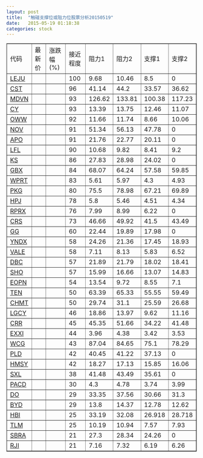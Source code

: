 ```yaml
---
layout: post
title:  "触碰支撑位或阻力位股票分析20150519"
date:   2015-05-19 01:18:38
categories: stock
---
```

<script type="text/javascript">
var stockList = []
stockList.push('gb_leju');
stockList.push('gb_cst');
stockList.push('gb_mdvn');
stockList.push('gb_cy');
stockList.push('gb_oww');
stockList.push('gb_nov');
stockList.push('gb_apo');
stockList.push('gb_lfl');
stockList.push('gb_ks');
stockList.push('gb_gbx');
stockList.push('gb_wprt');
stockList.push('gb_pkg');
stockList.push('gb_hpj');
stockList.push('gb_rprx');
stockList.push('gb_crs');
stockList.push('gb_gg');
stockList.push('gb_yndx');
stockList.push('gb_vale');
stockList.push('gb_dbc');
stockList.push('gb_sho');
stockList.push('gb_eopn');
stockList.push('gb_ten');
stockList.push('gb_chmt');
stockList.push('gb_lgcy');
stockList.push('gb_crr');
stockList.push('gb_exxi');
stockList.push('gb_wcg');
stockList.push('gb_pld');
stockList.push('gb_hmsy');
stockList.push('gb_sxl');
stockList.push('gb_pacd');
stockList.push('gb_do');
stockList.push('gb_byd');
stockList.push('gb_hbi');
stockList.push('gb_tlm');
stockList.push('gb_sbra');
stockList.push('gb_rji');
</script>
<table border="1">
 <tr>
 <td>代码</td>
 <td>最新价</td>
 <td>涨跌幅(%)</td>
 <td>接近程度</td>
 <td>阻力1</td>
 <td>阻力2</td>
 <td>支撑1</td>
 <td>支撑2</td>
</tr>
  <tr id="leju" class="red">
  <td><a href="http://stock.finance.sina.com.cn/usstock/quotes/LEJU.html" target="_blank">LEJU</a></td><td></td><td></td><td>100</td><td>9.68</td><td>10.46</td><td>8.5</td><td>0</td></tr>
  <tr id="cst" class="red">
  <td><a href="http://stock.finance.sina.com.cn/usstock/quotes/CST.html" target="_blank">CST</a></td><td></td><td></td><td>96</td><td>41.14</td><td>44.2</td><td>33.57</td><td>36.62</td></tr>
  <tr id="mdvn" class="red">
  <td><a href="http://stock.finance.sina.com.cn/usstock/quotes/MDVN.html" target="_blank">MDVN</a></td><td></td><td></td><td>93</td><td>126.62</td><td>133.81</td><td>100.38</td><td>117.23</td></tr>
  <tr id="cy" class="red">
  <td><a href="http://stock.finance.sina.com.cn/usstock/quotes/CY.html" target="_blank">CY</a></td><td></td><td></td><td>93</td><td>13.39</td><td>13.75</td><td>12.46</td><td>11.07</td></tr>
  <tr id="oww" class="red">
  <td><a href="http://stock.finance.sina.com.cn/usstock/quotes/OWW.html" target="_blank">OWW</a></td><td></td><td></td><td>92</td><td>11.66</td><td>11.74</td><td>8.66</td><td>10.06</td></tr>
  <tr id="nov" class="red">
  <td><a href="http://stock.finance.sina.com.cn/usstock/quotes/NOV.html" target="_blank">NOV</a></td><td></td><td></td><td>91</td><td>51.34</td><td>56.13</td><td>47.78</td><td>0</td></tr>
  <tr id="apo" class="red">
  <td><a href="http://stock.finance.sina.com.cn/usstock/quotes/APO.html" target="_blank">APO</a></td><td></td><td></td><td>91</td><td>21.76</td><td>22.77</td><td>20.11</td><td>0</td></tr>
  <tr id="lfl" class="red">
  <td><a href="http://stock.finance.sina.com.cn/usstock/quotes/LFL.html" target="_blank">LFL</a></td><td></td><td></td><td>90</td><td>10.68</td><td>9.82</td><td>8.41</td><td>9.2</td></tr>
  <tr id="ks" class="red">
  <td><a href="http://stock.finance.sina.com.cn/usstock/quotes/KS.html" target="_blank">KS</a></td><td></td><td></td><td>86</td><td>27.83</td><td>28.98</td><td>24.02</td><td>0</td></tr>
  <tr id="gbx" class="green">
  <td><a href="http://stock.finance.sina.com.cn/usstock/quotes/GBX.html" target="_blank">GBX</a></td><td></td><td></td><td>84</td><td>68.07</td><td>64.24</td><td>57.58</td><td>59.85</td></tr>
  <tr id="wprt" class="red">
  <td><a href="http://stock.finance.sina.com.cn/usstock/quotes/WPRT.html" target="_blank">WPRT</a></td><td></td><td></td><td>83</td><td>5.61</td><td>5.97</td><td>4.3</td><td>4.93</td></tr>
  <tr id="pkg" class="green">
  <td><a href="http://stock.finance.sina.com.cn/usstock/quotes/PKG.html" target="_blank">PKG</a></td><td></td><td></td><td>80</td><td>75.5</td><td>78.98</td><td>67.21</td><td>69.89</td></tr>
  <tr id="hpj" class="green">
  <td><a href="http://stock.finance.sina.com.cn/usstock/quotes/HPJ.html" target="_blank">HPJ</a></td><td></td><td></td><td>78</td><td>5.8</td><td>5.46</td><td>4.51</td><td>4.34</td></tr>
  <tr id="rprx" class="red">
  <td><a href="http://stock.finance.sina.com.cn/usstock/quotes/RPRX.html" target="_blank">RPRX</a></td><td></td><td></td><td>76</td><td>7.99</td><td>8.99</td><td>6.22</td><td>0</td></tr>
  <tr id="crs" class="green">
  <td><a href="http://stock.finance.sina.com.cn/usstock/quotes/CRS.html" target="_blank">CRS</a></td><td></td><td></td><td>73</td><td>46.66</td><td>49.92</td><td>41.5</td><td>43.49</td></tr>
  <tr id="gg" class="red">
  <td><a href="http://stock.finance.sina.com.cn/usstock/quotes/GG.html" target="_blank">GG</a></td><td></td><td></td><td>60</td><td>22.44</td><td>19.89</td><td>17.98</td><td>0</td></tr>
  <tr id="yndx" class="green">
  <td><a href="http://stock.finance.sina.com.cn/usstock/quotes/YNDX.html" target="_blank">YNDX</a></td><td></td><td></td><td>58</td><td>24.26</td><td>21.36</td><td>17.45</td><td>18.93</td></tr>
  <tr id="vale" class="red">
  <td><a href="http://stock.finance.sina.com.cn/usstock/quotes/VALE.html" target="_blank">VALE</a></td><td></td><td></td><td>58</td><td>7.11</td><td>8.13</td><td>5.83</td><td>6.52</td></tr>
  <tr id="dbc" class="green">
  <td><a href="http://stock.finance.sina.com.cn/usstock/quotes/DBC.html" target="_blank">DBC</a></td><td></td><td></td><td>57</td><td>21.89</td><td>21.79</td><td>18.02</td><td>18.41</td></tr>
  <tr id="sho" class="red">
  <td><a href="http://stock.finance.sina.com.cn/usstock/quotes/SHO.html" target="_blank">SHO</a></td><td></td><td></td><td>57</td><td>15.99</td><td>16.66</td><td>13.07</td><td>14.83</td></tr>
  <tr id="eopn" class="green">
  <td><a href="http://stock.finance.sina.com.cn/usstock/quotes/EOPN.html" target="_blank">EOPN</a></td><td></td><td></td><td>54</td><td>13.54</td><td>9.72</td><td>8.55</td><td>7.1</td></tr>
  <tr id="ten" class="green">
  <td><a href="http://stock.finance.sina.com.cn/usstock/quotes/TEN.html" target="_blank">TEN</a></td><td></td><td></td><td>50</td><td>63.39</td><td>65.33</td><td>55.55</td><td>59.49</td></tr>
  <tr id="chmt" class="green">
  <td><a href="http://stock.finance.sina.com.cn/usstock/quotes/CHMT.html" target="_blank">CHMT</a></td><td></td><td></td><td>50</td><td>29.74</td><td>31.1</td><td>25.59</td><td>26.68</td></tr>
  <tr id="lgcy" class="green">
  <td><a href="http://stock.finance.sina.com.cn/usstock/quotes/LGCY.html" target="_blank">LGCY</a></td><td></td><td></td><td>46</td><td>18.86</td><td>13.97</td><td>9.62</td><td>11.16</td></tr>
  <tr id="crr" class="green">
  <td><a href="http://stock.finance.sina.com.cn/usstock/quotes/CRR.html" target="_blank">CRR</a></td><td></td><td></td><td>45</td><td>45.35</td><td>51.66</td><td>34.22</td><td>41.48</td></tr>
  <tr id="exxi" class="green">
  <td><a href="http://stock.finance.sina.com.cn/usstock/quotes/EXXI.html" target="_blank">EXXI</a></td><td></td><td></td><td>44</td><td>3.96</td><td>4.38</td><td>3.42</td><td>3.53</td></tr>
  <tr id="wcg" class="red">
  <td><a href="http://stock.finance.sina.com.cn/usstock/quotes/WCG.html" target="_blank">WCG</a></td><td></td><td></td><td>43</td><td>87.04</td><td>84.65</td><td>75.1</td><td>78.29</td></tr>
  <tr id="pld" class="green">
  <td><a href="http://stock.finance.sina.com.cn/usstock/quotes/PLD.html" target="_blank">PLD</a></td><td></td><td></td><td>42</td><td>40.45</td><td>41.22</td><td>37.13</td><td>0</td></tr>
  <tr id="hmsy" class="red">
  <td><a href="http://stock.finance.sina.com.cn/usstock/quotes/HMSY.html" target="_blank">HMSY</a></td><td></td><td></td><td>42</td><td>18.27</td><td>17.13</td><td>15.85</td><td>16.06</td></tr>
  <tr id="sxl" class="red">
  <td><a href="http://stock.finance.sina.com.cn/usstock/quotes/SXL.html" target="_blank">SXL</a></td><td></td><td></td><td>38</td><td>41.48</td><td>43.49</td><td>35.61</td><td>0</td></tr>
  <tr id="pacd" class="red">
  <td><a href="http://stock.finance.sina.com.cn/usstock/quotes/PACD.html" target="_blank">PACD</a></td><td></td><td></td><td>30</td><td>4.3</td><td>4.78</td><td>3.74</td><td>3.99</td></tr>
  <tr id="do" class="red">
  <td><a href="http://stock.finance.sina.com.cn/usstock/quotes/DO.html" target="_blank">DO</a></td><td></td><td></td><td>29</td><td>33.35</td><td>37.56</td><td>30.66</td><td>31.3</td></tr>
  <tr id="byd" class="green">
  <td><a href="http://stock.finance.sina.com.cn/usstock/quotes/BYD.html" target="_blank">BYD</a></td><td></td><td></td><td>29</td><td>13.8</td><td>14.37</td><td>12.78</td><td>12.62</td></tr>
  <tr id="hbi" class="red">
  <td><a href="http://stock.finance.sina.com.cn/usstock/quotes/HBI.html" target="_blank">HBI</a></td><td></td><td></td><td>25</td><td>33.19</td><td>32.08</td><td>26.918</td><td>28.718</td></tr>
  <tr id="tlm" class="green">
  <td><a href="http://stock.finance.sina.com.cn/usstock/quotes/TLM.html" target="_blank">TLM</a></td><td></td><td></td><td>25</td><td>10.19</td><td>10.94</td><td>7.57</td><td>7.93</td></tr>
  <tr id="sbra" class="green">
  <td><a href="http://stock.finance.sina.com.cn/usstock/quotes/SBRA.html" target="_blank">SBRA</a></td><td></td><td></td><td>21</td><td>27.3</td><td>28.34</td><td>24.26</td><td>0</td></tr>
  <tr id="rji" class="green">
  <td><a href="http://stock.finance.sina.com.cn/usstock/quotes/RJI.html" target="_blank">RJI</a></td><td></td><td></td><td>21</td><td>7.16</td><td>7.32</td><td>6.19</td><td>6.26</td></tr>
</table>
